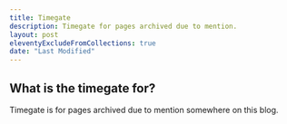 ```yaml
---
title: Timegate
description: Timegate for pages archived due to mention.
layout: post
eleventyExcludeFromCollections: true
date: "Last Modified"
---
```


## What is the timegate for?

Timegate is for pages archived due to mention somewhere on this blog.
